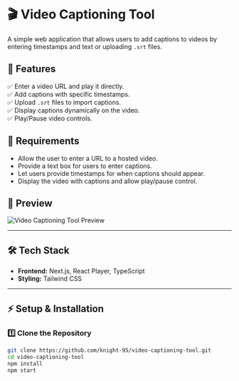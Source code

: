 # 🎬 Video Captioning Tool  

A simple web application that allows users to add captions to videos by entering timestamps and text or uploading `.srt` files.  

## 🚀 Features  
✅ Enter a video URL and play it directly.  
✅ Add captions with specific timestamps.  
✅ Upload `.srt` files to import captions.  
✅ Display captions dynamically on the video.  
✅ Play/Pause video controls.  

## 📌 Requirements  
- Allow the user to enter a URL to a hosted video.  
- Provide a text box for users to enter captions.  
- Let users provide timestamps for when captions should appear.  
- Display the video with captions and allow play/pause control.  

## 📸 Preview  
![Video Captioning Tool Preview](preview-image-url)  

---

## 🛠 Tech Stack  
- **Frontend:** Next.js, React Player, TypeScript  
- **Styling:** Tailwind CSS

---

## ⚡ Setup & Installation  

### **1️⃣ Clone the Repository**  
```sh
git clone https://github.com/knight-95/video-captioning-tool.git
cd video-captioning-tool
npm install
npm start
